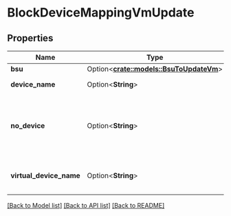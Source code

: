 # BlockDeviceMappingVmUpdate

## Properties

Name | Type | Description | Notes
------------ | ------------- | ------------- | -------------
**bsu** | Option<[**crate::models::BsuToUpdateVm**](BsuToUpdateVm.md)> |  | [optional]
**device_name** | Option<**String**> | The name of the device. | [optional]
**no_device** | Option<**String**> | Removes the device which is included in the block device mapping of the OMI. | [optional]
**virtual_device_name** | Option<**String**> | The name of the virtual device (ephemeralN). | [optional]

[[Back to Model list]](../README.md#documentation-for-models) [[Back to API list]](../README.md#documentation-for-api-endpoints) [[Back to README]](../README.md)


